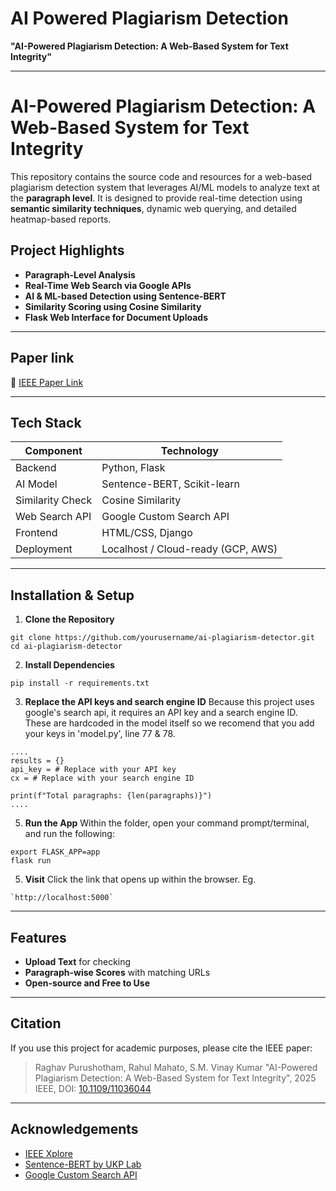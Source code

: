 # AI Powered Plagiarism Detection

**"AI-Powered Plagiarism Detection: A Web-Based System for Text Integrity"**

---


# AI-Powered Plagiarism Detection: A Web-Based System for Text Integrity

This repository contains the source code and resources for a web-based plagiarism detection system that leverages AI/ML models to analyze text at the **paragraph level**. It is designed to provide real-time detection using **semantic similarity techniques**, dynamic web querying, and detailed heatmap-based reports.

## Project Highlights

-  **Paragraph-Level Analysis**
-  **Real-Time Web Search via Google APIs**
-  **AI & ML-based Detection using Sentence-BERT**
-  **Similarity Scoring using Cosine Similarity**
-  **Flask Web Interface for Document Uploads**

---

## Paper link

🔗 [IEEE Paper Link](https://ieeexplore.ieee.org/document/11036044)

---

## Tech Stack

| Component         | Technology                         |
|-------------------|------------------------------------|
| Backend           | Python, Flask                      |
| AI Model          | Sentence-BERT, Scikit-learn        |
| Similarity Check  | Cosine Similarity                  |
| Web Search API    | Google Custom Search API           |
| Frontend          | HTML/CSS, Django                   |
| Deployment        | Localhost / Cloud-ready (GCP, AWS) |

---

## Installation & Setup

1. **Clone the Repository**
```
git clone https://github.com/yourusername/ai-plagiarism-detector.git
cd ai-plagiarism-detector
```

2. **Install Dependencies**

```
pip install -r requirements.txt
```

3. **Replace the API keys and search engine ID**
   Because this project uses google's search api, it requires an API key and a search engine ID. These are hardcoded in the model itself so we recomend that you add your keys in 'model.py', line 77 & 78.
```
....
results = {}
api_key = # Replace with your API key 
cx = # Replace with your search engine ID

print(f"Total paragraphs: {len(paragraphs)}")
....
```   
5. **Run the App**
   Within the folder, open your command prompt/terminal, and run the following:

```
export FLASK_APP=app
flask run
```

5. **Visit**
   Click the link that opens up within the browser.
   Eg.
```
`http://localhost:5000`
```

---

## Features

* **Upload Text** for checking
* **Paragraph-wise Scores** with matching URLs
* **Open-source and Free to Use**

---

## Citation

If you use this project for academic purposes, please cite the IEEE paper:

> Raghav Purushotham, Rahul Mahato, S.M. Vinay Kumar
> "AI-Powered Plagiarism Detection: A Web-Based System for Text Integrity",
> 2025 IEEE, DOI: [10.1109/11036044](https://ieeexplore.ieee.org/document/11036044)


---

## Acknowledgements

* [IEEE Xplore](https://ieeexplore.ieee.org/)
* [Sentence-BERT by UKP Lab](https://www.sbert.net/)
* [Google Custom Search API](https://programmablesearchengine.google.com/)


